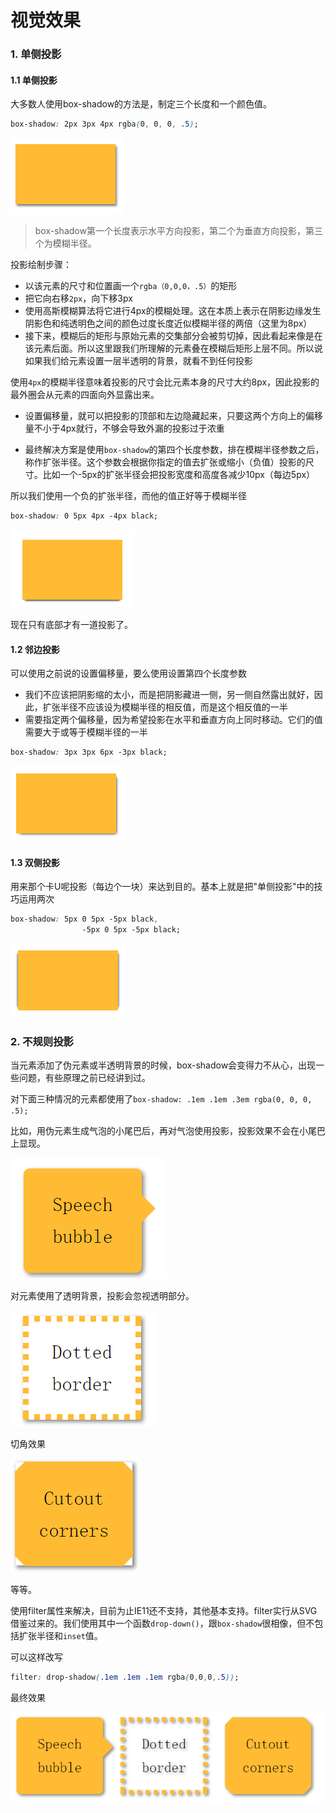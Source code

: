 # 视觉效果

### 1. 单侧投影

#### 1.1 单侧投影

大多数人使用box-shadow的方法是，制定三个长度和一个颜色值。

``` css
box-shadow: 2px 3px 4px rgba(0, 0, 0, .5);
```

![enter description here][1]

> box-shadow第一个长度表示水平方向投影，第二个为垂直方向投影，第三个为模糊半径。

投影绘制步骤：
* 以该元素的尺寸和位置画一个`rgba（0,0,0，.5）`的矩形
* 把它向右移`2px`，向下移3px
* 使用高斯模糊算法将它进行4px的模糊处理。这在本质上表示在阴影边缘发生阴影色和纯透明色之间的颜色过度长度近似模糊半径的两倍（这里为8px）
* 接下来，模糊后的矩形与原始元素的交集部分会被剪切掉，因此看起来像是在该元素后面。所以这里跟我们所理解的元素叠在模糊后矩形上层不同。所以说如果我们给元素设置一层半透明的背景，就看不到任何投影

使用`4px`的模糊半径意味着投影的尺寸会比元素本身的尺寸大约8px，因此投影的最外圈会从元素的四面向外显露出来。

* 设置偏移量，就可以把投影的顶部和左边隐藏起来，只要这两个方向上的偏移量不小于4px就行，不够会导致外漏的投影过于浓重

* 最终解决方案是使用`box-shadow`的第四个长度参数，排在模糊半径参数之后，称作扩张半径。这个参数会根据你指定的值去扩张或缩小（负值）投影的尺寸。比如一个-5px的扩张半径会把投影宽度和高度各减少10px（每边5px）

所以我们使用一个负的扩张半径，而他的值正好等于模糊半径

``` css
box-shadow: 0 5px 4px -4px black;
```

![enter description here][2]

现在只有底部才有一道投影了。

#### 1.2 邻边投影
可以使用之前说的设置偏移量，要么使用设置第四个长度参数

* 我们不应该把阴影缩的太小，而是把阴影藏进一侧，另一侧自然露出就好，因此，扩张半径不应该设为模糊半径的相反值，而是这个相反值的一半
* 需要指定两个偏移量，因为希望投影在水平和垂直方向上同时移动。它们的值需要大于或等于模糊半径的一半

``` css
box-shadow: 3px 3px 6px -3px black;
```

![enter description here][3]

#### 1.3 双侧投影
用来那个卡U呢投影（每边个一块）来达到目的。基本上就是把"单侧投影"中的技巧运用两次

``` css
box-shadow: 5px 0 5px -5px black,
                -5px 0 5px -5px black;
```

![enter description here][4]


### 2. 不规则投影

当元素添加了伪元素或半透明背景的时候，box-shadow会变得力不从心，出现一些问题，有些原理之前已经讲到过。

对下面三种情况的元素都使用了`box-shadow: .1em .1em .3em rgba(0, 0, 0, .5);`

比如，用伪元素生成气泡的小尾巴后，再对气泡使用投影，投影效果不会在小尾巴上显现。

![enter description here][5]

对元素使用了透明背景，投影会忽视透明部分。

![enter description here][6]

切角效果

![enter description here][7]

等等。

使用filter属性来解决，目前为止IE11还不支持，其他基本支持。filter实行从SVG借鉴过来的。我们使用其中一个函数`drop-down()`，跟`box-shadow`很相像，但不包括扩张半径和`inset`值。

可以这样改写

``` css
filter: drop-shadow(.1em .1em .1em rgba(0,0,0,.5));
```

最终效果

![enter description here][8]




  [1]: ./images/01-1.png "01-1.png"
  [2]: ./images/01-2.png "01-2.png"
  [3]: ./images/01-3.png "01-3.png"
  [4]: ./images/01-4.png "01-4.png"
  [5]: ./images/02-1.png "02-1.png"
  [6]: ./images/02-2.png "02-2.png"
  [7]: ./images/02-3.png "02-3.png"
  [8]: ./images/02-4.png "02-4.png"